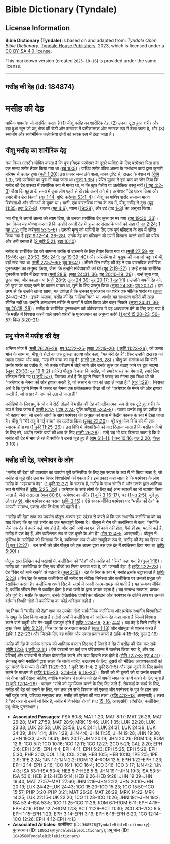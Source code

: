 # Bible Dictionary (Tyndale)

## License Information

**Bible Dictionary (Tyndale)** is based on and adapted from: _Tyndale Open Bible Dictionary_, [Tyndale House Publishers](https://tyndaleopenresources.com/), 2023, which is licensed under a [CC BY-SA 4.0 license](https://creativecommons.org/licenses/by-sa/4.0/legalcode.en).

This markdown version (created `2025-10-16`) is provided under the same license.



--------------------------------

## मसीह की देह (id: 184874)

मसीह की देह
===========

धार्मिक वाक्यांश जो संदर्भित करता है (1\) यीशु मसीह का शारीरिक देह, (2\) उनका टूटा हुआ शरीर और बहा हुआ खून जो प्रभु भोज की रोटी और दाखरस में प्रतीकात्मक और स्मारक रूप में देखा जाता है, और (3\) स्थानीय और सार्वभौमिक कलीसिया दोनों को रूपक रूप में देखा जाता है।

यीशु मसीह का शारीरिक देह
------------------------

नया नियम (एनटी) घोषित करता है कि पुत्र (त्रिएक परमेश्वर के दूसरे व्यक्ति) के लिए परमेश्वर पिता द्वारा एक मानव शरीर तैयार किया गया था ([इब्र 10:5](https://ref.ly/Heb10:5))। पार्थिव शरीर पवित्र आत्मा के गर्भाधान कार्य द्वारा कुमारी मरियम से उत्पन्न हुआ ([मत्ती 1:20](https://ref.ly/Matt1:20)); इस प्रकार जन्म लेने वाला, मानव दृष्टि से, दाऊद के वंशज थे ([रोमि 1:3](https://ref.ly/Rom1:3)), उन्हें परमेश्वर का पुत्र भी कहा जाता था ([लूका 1:35](https://ref.ly/Luke1:35))। प्रेरित यूहन्ना ने इस बात पर जोर दिया कि मसीह की देह वास्तव में शारीरिक रूप से मानव था, न कि कुछ गैसीय या अलौकिक वस्तु नहीं ([1 यूह 4:2–3](https://ref.ly/1John4:2-1John4:3)) जैसा कि यूहन्ना के समय में कुछ लोग पहले से ही तर्क करने लगे थे। परमेश्वर "देह धारण किया और हमारे बीच डेरा किया" ([यूह 1:14](https://ref.ly/John1:14); पुष्टि करें[यशा 53:1–4](https://ref.ly/Isa53:1-Isa53:4))। यीशु का पार्थिव शरीर सामान्य मानव विशेषताओं और सीमाओं से युक्त था। यानी, एक वास्तविक मानव के रूप में, यीशु मसीह ने दुख ([यूह 11:35](https://ref.ly/John11:35); [इब्रा 5:7–8](https://ref.ly/Heb5:7-Heb5:8)), थकान ([यूह 4:6](https://ref.ly/John4:6)), प्यास ([19:28](https://ref.ly/John19:28)), और दर्द (पद [1–3](https://ref.ly/John19:1-John19:3)) का अनुभव किया।

जब यीशु ने अपनी आत्मा को त्याग दिया, तो उनका शारीरिक देह क्रूस पर मर गया ([यूह 19:30, 33](https://ref.ly/John19:30))। नया नियम यह घोषणा करता है कि उन्होंने अपनी देह में क्रूस पर संसार के पापों को सहा ([1 पत 2:24](https://ref.ly/1Pet2:24); [1 यूह 2:2](https://ref.ly/1John2:2); पुष्टि करें[यशा 53:5–6](https://ref.ly/Isa53:5-Isa53:6))। उनकी मृत्यु को पापियों के लिए एक पूर्ण बलिदान के रूप में वर्णित किया गया है ([इब्रा 9:12–14, 26–28](https://ref.ly/Heb9:12-Heb9:14)), उनके देह का बलिदान जो उसमें विश्वास करने वालों को पवित्र और धर्मी बनाता है ([2 कुरि 5:21](https://ref.ly/2Cor5:21); [इब्रा 10:10](https://ref.ly/Heb10:10))।

मसीह के शारीरिक देह को सामान्य तरीके से दफनाने के लिए तैयार किया गया था ([मत्ती 27:59](https://ref.ly/Matt27:59); [मर 15:46](https://ref.ly/Mark15:46); [लूका 23:53, 56](https://ref.ly/Luke23:53); [24:1](https://ref.ly/Luke24:1); [यूह 19:39–40](https://ref.ly/John19:39-John19:40)) और अरिमथिया के युसुफ की कब्र जो चट्टान में थी, वहाँ रखा गया था ([मत्ती 27:57–60](https://ref.ly/Matt27:57-Matt27:60); [यूह 19:41](https://ref.ly/John19:41))। तीसरे दिन मसीह की देह ने एक वास्तविक शारीरिक पुनरुत्थान का अनुभव किया, जैसा कि उन्होंने भविष्यवाणी की थी ([यूह 2:19–22](https://ref.ly/John2:19-John2:22))। उन्हें उनके शारीरिक पुनरुथिथ शरीर में देखा गया ([मत्ती 28:9](https://ref.ly/Matt28:9); [लूका 24:31, 36](https://ref.ly/Luke24:31); [यूह 20:10–19, 26](https://ref.ly/John20:10-John20:19))। उन्हें सुना गया, छुआ गया, और पकड़ा गया ([मत्ती 28:9](https://ref.ly/Matt28:9); [लूका 24:39](https://ref.ly/Luke24:39); [यूह 20:17](https://ref.ly/John20:17); [1 यूह 1:1](https://ref.ly/1John1:1))। उन्होंने अपनी देह को, जो क्रूस पर चढ़ाए जाने के कारण घायल था, छूने के लिए प्रस्तुत किया ([लूका 24:39](https://ref.ly/Luke24:39); [यूह 20:17](https://ref.ly/John20:17))। इस तथ्य से कि उन्होंने खाना खाया, यह दर्शाता है कि उनका पुनरुत्थान का शरीर एक भौतिक शरीर था ([लूका 24:42–43](https://ref.ly/Luke24:42-Luke24:43))। इसके अलावा, मसीह की देह "महिमान्वित" था, अर्थात् यह साधारण शरीरों की तरह सीमित नहीं था: उन्होंने असाधारण तरीके से कमरों में प्रवेश किया और बाहर निकले ([लूका 24:31, 36](https://ref.ly/Luke24:31); [यूह 20:19, 26](https://ref.ly/John20:19))। मसीह के शारीरिक पुनरुत्थान को पवित्रशास्त्र में यह आश्वासन देने के लिए कहा गया है कि मसीह में विश्वास करने वाले अपने शरीरों के पुनरुत्थान का अनुभव करेंगे ([1 कुरिं 15:20–23, 50–57](https://ref.ly/1Cor15:20-1Cor15:23); [फिल 3:20–21](https://ref.ly/Phil3:20-Phil3:21))।

प्रभु भोज में मसीह की देह
-------------------------

अन्तिम भोज में ([मत्ती 26:26–29](https://ref.ly/Matt26:26-Matt26:29); [मर 14:22–25](https://ref.ly/Mark14:22-Mark14:25); [लूका 22:15–20](https://ref.ly/Luke22:15-Luke22:20); [1 कुरिं 11:23–26](https://ref.ly/1Cor11:23-1Cor11:26)), जो फसह भोज के साथ था, यीशु ने रोटी का एक टुकड़ा उठाया और कहा, "यह मेरी देह है"; फिर उन्होंने दाखरस का प्याला उठाया और कहा, "यह मेरे वाचा का लहू है" ([मत्ती](https://ref.ly/Matt26:26) [26:26, 28](https://ref.ly/Matt26:26,Matt26:28))। यीशु का मतलब था कि रोटी उनके शरीर का प्रतीक है, जो उनके परीक्षण में तोड़े जाने और उनके क्रूस पर चढ़ाए जाने पर टूट जाएगा ([लूका 23:33](https://ref.ly/Luke23:33); [यूह 19:1–2](https://ref.ly/John19:1-John19:2))। प्रेरित पौलुस ने कहा कि मसीह, जो हमारे फसह का मेमना है, हमारे लिए बलिदान किये गए ([1 कुरि 5:7](https://ref.ly/1Cor5:7)), जिसका अर्थ है कि पुराने नियम में फसह का मेमना एक शिक्षा थी जो "परमेश्वर के मेमना की ओर इशारा करती है, जो संसार के पाप को उठा ले जाता है!" ([यूह 1:29](https://ref.ly/John1:29))। जिसका अर्थ है कि पुराने नियम में फसह का मेमना एक प्रतीकात्मक शिक्षा थी जो "परमेश्वर के मेमने की ओर इशारा करती है, जो संसार के पाप को उठा ले जाता है!"

मसीहियों के लिए प्रभु के भोज में रोटी तोड़ने में मसीह की देह को प्रतीकात्मक रूप से एक टूटे हुए शरीर के रूप में देखा जाता है ([मत्ती 8:17](https://ref.ly/Matt8:17); [1 पत 2:24](https://ref.ly/1Pet2:24); पुष्टि करें[यशा 53:4–5](https://ref.ly/Isa53:4-Isa53:5))। प्याला उनके लहू का प्रतीक है जो बहाया गया, जो उनके लोगों के साथ परमेश्वर की अनुग्रह की वाचा में केंद्रीय कारक के रूप में देखा जाता है। यीशु ने "मेरे लहू में नई वाचा" का उल्लेख किया ([लूका 22:20](https://ref.ly/Luke22:20))। पूरे प्रभु भोज विधि को भी एक स्मारक होना था ([1 कुरि 11:25–26](https://ref.ly/1Cor11:25-1Cor11:26))। इस विधि में विश्वासियों को याद दिलाया जाता है कि मसीह पापियों के लिए मरे, अर्थात् उनके पापों की क्षमा के लिए ([मत्ती 26:28](https://ref.ly/Matt26:28))। उन्हें यह भी याद दिलाया जाता है कि वे मसीह की देह में भाग ले रहे हैं क्योंकि वे उनसे जुड़े हुए हैं ([रोम 6:1–11](https://ref.ly/Rom6:1-Rom6:11); [1 कुर 10:16](https://ref.ly/1Cor10:16); [गल 2:20](https://ref.ly/Gal2:20); [फिल 3:10](https://ref.ly/Phil3:10))।

मसीह की देह, परमेश्वर के लोग
----------------------------

"मसीह की देह" की वाक्यांश का उपयोग पूरी कलिसीया के लिए एक रूपक के रूप में भी किया जाता है, जो मसीह से जुड़े और उस पर निर्भर विश्वासियों की एकता है। इस प्रकार कहा जाता है कि परमेश्वर के लोग मसीह के "रहस्यमय देह" ([1 कुरि 12:27](https://ref.ly/1Cor12:27)) के सदस्य हैं, मसीह के साथ संगति में और उनके द्वारा आत्मिक रूप से पोषित हैं ([इफि 5:25, 29](https://ref.ly/Eph5:25))। परमेश्वर के सारे लोगों के लिए कई अन्य रूपकों का भी उपयोग किया जाता है, जैसे दाखलता ([भज 80:8](https://ref.ly/Ps80:8)), परमेश्वर का मंदिर ([1 कुरिं 3:16–17](https://ref.ly/1Cor3:16-1Cor3:17)), घर ([1 पत 2:5](https://ref.ly/1Pet2:5)), चुने हुए लोग (v [9](https://ref.ly/1Pet2:9)), और परमेश्वर का घराना ([इफि 3:15](https://ref.ly/Eph3:15))। ऐसे रूपक जीवित परमेश्वर पर "मसीह की देह" के आपसी\-सम्बन्ध, एकता और निर्भरता को बढ़ाते हैं। 

"मसीह की देह" शब्द का उपयोग पौलुस अक्सर इस उद्देश्य से करते थे कि एक स्थानीय कलीसिया को यह याद दिलाएं कि वह बड़े शरीर का एक महत्वपूर्ण हिस्सा है। पौलुस ने रोम की कलीसिया से कहा, "क्योंकि जैसे एक देह में हमारे कई अंग होते हैं, और सभी अंगों का एक ही कार्य नहीं होता, वैसे ही हम, यद्यपि कई हैं, मसीह में एक देह हैं, और व्यक्तिगत रूप से एक दूसरे के अंग हैं" ([रोम 12:4–5](https://ref.ly/Rom12:4-Rom12:5), आरएसवी)। पौलुस ने कुरिन्थ के मसीहियों को सिखाया कि वे, व्यक्तिगत रूप से और सामूहिक रूप से, मसीह की देह का हिस्सा थे ([1 कुर 12:27](https://ref.ly/1Cor12:27))। उन सभी को और पौलुस को एक आत्मा द्वारा उस एक देह में बपतिस्मा दिया गया था ([इफि 5:30](https://ref.ly/Eph5:30))।

पौलुस द्वारा लिखित कई पद्यांशों में, कलीसिया को "देह" और मसीह को "सिर" कहा गया है ([कुल 1:18](https://ref.ly/Col1:18))। मसीह को "कलीसिया के लिए सब चीजों का सिर" बनाया गया है, जो "उनकी देह" है ([इफि 1:22–23](https://ref.ly/Eph1:22-Eph1:23))। देह "सिर को थामे रखने" से बढ़ता है ([कुल 2:19](https://ref.ly/Col2:19))। देह के सिर के रूप में, मसीह इसके उद्धारकर्ता है ([इफि 5:23](https://ref.ly/Eph5:23))। सिर/देह के रूपक कलीसिया की मसीह पर जैविक निर्भरता और कलीसिया पर उनकी प्रभुता को रेखांकित करता है। कलीसिया अपने सिर के संदर्भ में अपनी आत्म\-समझ को पाती है। यह सम्बन्ध जैविक है, क्योंकि जीवन सिर से प्रवाहित होता है तथा उसी के द्वारा कायम रहता है। यह सम्बन्ध तत्काल, प्रत्यक्ष और पूर्ण है। मसीह के अलावा, उनके ऐतिहासिक प्रायश्चित बलिदान और परमेश्वर के दाहिने हाथ पर उनकी वर्तमान स्थिति दोनों में कलीसिया का कोई अस्तित्व नहीं है।

नए नियम में "मसीह की देह" शब्द का उपयोग दोनों सार्वभौमिक कलीसिया और प्रत्येक स्थानीय विश्वासियों के समूह के लिए किया जाता है। दोनों अर्थों में कलीसिया को आत्मिक देह कहा जाता है जिसमें विश्वास करने वाले यहूदी और गैर\-यहूदी एकजुट होते हैं ([इफि 2:14–16](https://ref.ly/Eph2:14-Eph2:16); [3:6](https://ref.ly/Eph3:6); [4:4](https://ref.ly/Eph4:4))। यह देह है जिसे मसीह ने मुक्त किया ([इफि 5:23](https://ref.ly/Eph5:23)), जिस पर वह अध्यक्षता करते है ([कुल 1:18](https://ref.ly/Col1:18)) और संप्रभुता से शासन करते है ([इफि 1:22–23](https://ref.ly/Eph1:22-Eph1:23)) और जिसके लिए वह शक्ति और एकता प्रदान करते है ([इफि 4:15–16](https://ref.ly/Eph4:15-Eph4:16); [कुल 2:19](https://ref.ly/Col2:19))।

मसीह की देह के प्रत्येक सदस्य को आत्मिक वरदान दिए गए हैं जिनसे वे देह में मसीह की सेवा कर सकें ([रोमि 12:6](https://ref.ly/Rom12:6); [1 कुरि 12:11](https://ref.ly/1Cor12:11))। ऐसे वरदानों का कई बार पवित्रशास्त्र में उल्लेख किया गया है, और यह प्रेरिताई और पासबानी से लेकर प्रोत्साहित करने और दया दिखाने तक होते हैं ([रोमि 12:7–8](https://ref.ly/Rom12:7-Rom12:8); [इफ 4:11](https://ref.ly/Eph4:11))। सेवकाई सभी मसीहियों द्वारा साझा कि जानी चाहिए, उदाहरण के लिए, दूसरों की भौतिक आवश्यकताओं को पूरा करने के माध्यम से ([प्रेरि 11:29–30](https://ref.ly/Acts11:29-Acts11:30); [1 कुरि 16:1–4](https://ref.ly/1Cor16:1-1Cor16:4); [2 कुरि 8:1–5](https://ref.ly/2Cor8:1-2Cor8:5)) और एक\-दूसरे के लिए प्रार्थना करने के माध्यम से ([इफि 1:15–23](https://ref.ly/Eph1:15-Eph1:23); [3:14–19](https://ref.ly/Eph3:14-Eph3:19); [6:18–20](https://ref.ly/Eph6:18-Eph6:20))। किसी को भी दूसरों को या उनके वरदानों को नीचा नहीं देखना चाहिए, क्योंकि परमेश्वर ने प्रत्येक को देह में अपनी जगह पर कार्य करने के लिए चुना है ([1 कुरि 12:14–26](https://ref.ly/1Cor12:14-1Cor12:26))। वरदान "संतों को सुसज्जित करने के लिए दिए जाते हैं, सेवकाई के कार्य के लिए, मसीह की देह को बनाने के लिए, जब तक हम सभी विश्वास की एकता और परमेश्वर के पुत्र के ज्ञान तक नहीं पहुंच जाते, परिपक्व मनुष्यत्व तक, मसीह की पूर्णता की माप तक" ([इफि 4:12–13](https://ref.ly/Eph4:12-Eph4:13), आरएसवी)। लक्ष्य है "हर तरह से उसमें जो सिर है, मसीह में विकसित होना" (पद [15–16](https://ref.ly/Eph4:15-Eph4:16), आरएसवि)।*देखें* देह; कलीसिया; प्रभु भोज; पुनरुत्थान।

* **Associated Passages:** PSA 80:8; MAT 1:20; MAT 8:17; MAT 26:26; MAT 26:28; MAT 27:59; MAT 28:9; MRK 15:46; LUK 1:35; LUK 22:20; LUK 23:33; LUK 23:53; LUK 23:56; LUK 24:1; LUK 24:31; LUK 24:36; LUK 24:39; JHN 1:14; JHN 1:29; JHN 4:6; JHN 11:35; JHN 19:28; JHN 19:30; JHN 19:33; JHN 19:41; JHN 20:17; JHN 20:19; JHN 20:26; ROM 1:3; ROM 12:6; 1CO 5:7; 1CO 10:16; 1CO 12:11; 1CO 12:27; 2CO 5:21; GAL 2:20; EPH 3:6; EPH 3:15; EPH 4:4; EPH 4:11; EPH 5:23; EPH 5:25; EPH 5:29; EPH 5:30; PHP 3:10; COL 1:18; COL 2:19; HEB 10:5; HEB 10:10; 1PE 2:5; 1PE 2:9; 1PE 2:24; 1JN 1:1; 1JN 2:2; ROM 12:4–ROM 12:5; EPH 1:22–EPH 1:23; EPH 2:14–EPH 2:16; 1CO 16:1–1CO 16:4; 1CO 3:16–1CO 3:17; 1JN 4:2–1JN 4:3; ISA 53:1–ISA 53:4; HEB 5:7–HEB 5:8; JHN 19:1–JHN 19:3; ISA 53:5–ISA 53:6; HEB 9:12–HEB 9:14; HEB 9:26–HEB 9:28; JHN 19:39–JHN 19:40; MAT 27:57–MAT 27:60; JHN 2:19–JHN 2:22; JHN 20:10–JHN 20:19; LUK 24:42–LUK 24:43; 1CO 15:20–1CO 15:23; 1CO 15:50–1CO 15:57; PHP 3:20–PHP 3:21; MAT 26:26–MAT 26:29; MRK 14:22–MRK 14:25; LUK 22:15–LUK 22:20; 1CO 11:23–1CO 11:26; JHN 19:1–JHN 19:2; ISA 53:4–ISA 53:5; 1CO 11:25–1CO 11:26; ROM 6:1–ROM 6:11; EPH 4:15–EPH 4:16; ROM 12:7–ROM 12:8; ACT 11:29–ACT 11:30; 2CO 8:1–2CO 8:5; EPH 1:15–EPH 1:23; EPH 3:14–EPH 3:19; EPH 6:18–EPH 6:20; 1CO 12:14–1CO 12:26; EPH 4:12–EPH 4:13
* **Associated Articles:** कलीसिया (ID: `368576@TyndaleBibleDictionary`); पुनरुत्थान (ID: `180537@TyndaleBibleDictionary`); प्रभु भोज (ID: `184958@TyndaleBibleDictionary`)

